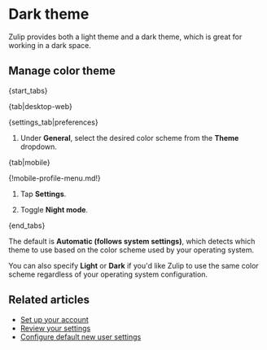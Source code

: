 # Dark theme

Zulip provides both a light theme and a dark theme, which is great
for working in a dark space.

## Manage color theme

{start_tabs}

{tab|desktop-web}

{settings_tab|preferences}

1. Under **General**, select the desired color scheme from the **Theme**
   dropdown.

{tab|mobile}

{!mobile-profile-menu.md!}

1. Tap **Settings**.

1. Toggle **Night mode**.

{end_tabs}

The default is **Automatic (follows system settings)**, which detects which
theme to use based on the color scheme used by your operating system.

You can also specify **Light** or **Dark** if you'd like Zulip to use the same
color scheme regardless of your operating system configuration.

## Related articles

* [Set up your account](/help/set-up-your-account)
* [Review your settings](/help/review-your-settings)
* [Configure default new user settings](/help/configure-default-new-user-settings)
